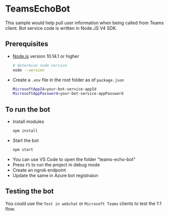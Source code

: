 # TeamsEchoBot

This sample would help pull user information when being called from Teams client. Bot service code is written in Node.JS V4 SDK.

## Prerequisites

- [Node.js](https://nodejs.org) version 10.14.1 or higher
    ```bash
    # determine node version
    node --version
    ```
- Create a `.env` file in the root folder as of `package.json`
    ```bash
    MicrosoftAppId=your-bot-service-appId
    MicrosoftAppPassword=your-bot-service-appPassword
    ```

## To run the bot

- Install modules
    ```bash
    npm install
    ```
- Start the bot
    ```bash
    npm start
    ```
- You can use VS Code to open the folder "teams-echo-bot"
- Press `F5` to run the project in debug mode
- Create an ngrok endpoint
- Update the same in Azure bot registraion 


## Testing the bot

You could use the `Test in webchat` or `Microsoft Teams` clients to test the 1:1 flow.
